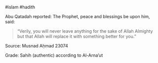 #islam #hadith 

Abu Qatadah reported: The Prophet, peace and blessings be upon him, said:

> “Verily, you will never leave anything for the sake of Allah Almighty but that Allah will replace it with something better for you.”

Source: Musnad Aḥmad 23074

Grade: Sahih (authentic) according to Al-Arna’ut
